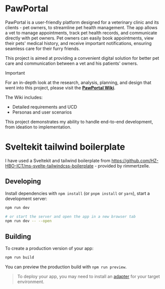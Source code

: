 # PawPortal
PawPortal is a user-friendly platform designed for a veterinary clinic and its clients - pet owners, to streamline pet health management. The app allows a vet to manage appointments, track pet health records, and communicate directly with pet owners. Pet owners can easily book appointments, view their pets' medical history, and receive important notifications, ensuring seamless care for their furry friends.

This project is aimed at providing a convenient digital solution for better pet care and communication between a vet and his patients' owners.

> [!IMPORTANT]  
> For an in-depth look at the research, analysis, planning, and design that went into this project, please visit the **[PawPortal Wiki](https://github.com/popo0015/PawPortal/wiki)**. 

The Wiki includes:
- Detailed requirements and UCD
- Personas and user scenarios

This project demonstrates my ability to handle end-to-end development, from ideation to implementation.

# Sveltekit tailwind boilerplate

I have used a Sveltekit and tailwind boilerplate from https://github.com/HZ-HBO-ICT/ms-svelte-tailwindcss-boilerplate - provided by rimmertzelle.

## Developing

Install dependencies with `npm install` (or `pnpm install` or `yarn`), start a development server:

```bash
npm run dev

# or start the server and open the app in a new browser tab
npm run dev -- --open
```

## Building

To create a production version of your app:

```bash
npm run build
```

You can preview the production build with `npm run preview`.

> To deploy your app, you may need to install an [adapter](https://kit.svelte.dev/docs/adapters) for your target environment.
>
